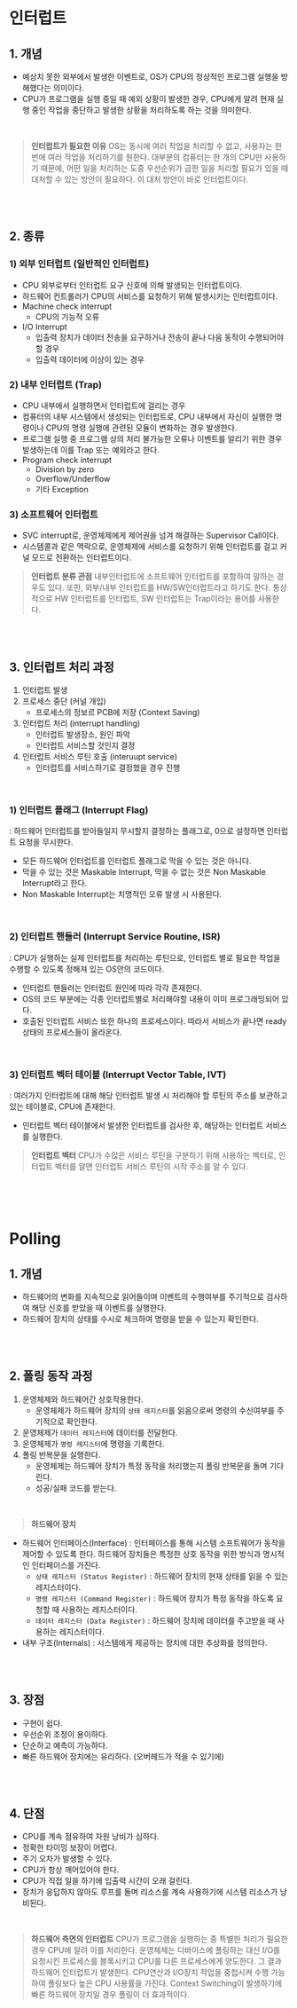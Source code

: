 # 인터럽트
## 1. 개념
- 예상치 못한 외부에서 발생한 이벤트로, OS가 CPU의 정상적인 프로그램 실행을 방해했다는 의미이다. 
- CPU가 프로그램을 실행 중일 때 예외 상황이 발생한 경우, CPU에게 알려 현재 실행 중인 작업을 중단하고 발생한 상황을 처리하도록 하는 것을 의미한다. 

<br>

> **인터럽트가 필요한 이유**
OS는 동시에 여러 작업을 처리할 수 없고, 사용자는 한 번에 여러 작업을 처리하기를 원한다. 대부분의 컴퓨터는 한 개의 CPU만 사용하기 때문에, 어떤 일을 처리하는 도중 우선순위가 급한 일을 처리할 필요가 있을 때 대처할 수 있는 방안이 필요하다. 이 대처 방안이 바로 인터럽트이다. 

<br><br>

## 2. 종류
### 1) 외부 인터럽트 (일반적인 인터럽트)
- CPU 외부로부터 인터럽트 요구 신호에 의해 발생되는 인터럽트이다.
- 하드웨어 컨트롤러가 CPU의 서비스를 요청하기 위해 발생시키는 인터럽트이다.
- Machine check interrupt
    - CPU의 기능적 오류
- I/O Interrupt
    - 입출력 장치가 데이터 전송을 요구하거나 전송이 끝나 다음 동작이 수행되어야할 경우
    - 입출력 데이터에 이상이 있는 경우

### 2) 내부 인터럽트 (Trap)
- CPU 내부에서 실행하면서 인터럽트에 걸리는 경우
- 컴퓨터의 내부 시스템에서 생성되는 인터럽트로, CPU 내부에서 자신이 실행한 명령이나 CPU의 명령 실행에 관련된 모듈이 변화하는 경우 발생한다.
- 프로그램 실행 중 프로그램 상의 처리 불가능한 오류나 이벤트를 알리기 위한 경우 발생하는데 이를 Trap 또는 예외라고 한다.
- Program check interrupt
    - Division by zero
    - Overflow/Underflow
    - 기타 Exception

### 3) 소프트웨어 인터럽트
- SVC interrupt로, 운영체제에게 제어권을 넘겨 해결하는 Supervisor Call이다.
- 시스템콜과 같은 맥락으로, 운영체제에 서비스를 요청하기 위해 인터럽트를 걸고 커널 모드로 전환하는 인터럽트이다.


> **인터럽트 분류 관점**
내부인터럽트에 소프트웨어 인터럽트를 포함하여 말하는 경우도 있다.
또한, 외부/내부 인터럽트를 HW/SW인터럽트라고 하기도 한다.
통상적으로 HW 인터럽트를 인터럽트, SW 인터럽트는 Trap이라는 용어를 사용한다. 

<br><br>

## 3. 인터럽트 처리 과정
1. 인터럽트 발생
2. 프로세스 중단 (커널 개입)
    - 프로세스의 정보르 PCB에 저장 (Context Saving)
3. 인터럽트 처리 (interrupt handling)
    - 인터럽트 발생장소, 원인 파악
    - 인터럽트 서비스할 것인지 결정
4. 인터럽트 서비스 루틴 호출 (interuupt service)
    - 인터럽트를 서비스하기로 결정했을 경우 진행

<br>

### 1) 인터럽트 플래그 (Interrupt Flag)
: 하드웨어 인터럽트를 받아들일지 무시할지 결정하는 플래그로, 0으로 설정하면 인터럽트 요청을 무시한다. 
- 모든 하드웨어 인터럽트를 인터럽트 플래그로 막을 수 있는 것은 아니다. 
- 막을 수 있는 것은 Maskable Interrupt, 막을 수 없는 것은 Non Maskable Interrupt라고 한다. 
- Non Maskable Interrupt는 치명적인 오류 발생 시 사용된다.

<br>

### 2) 인터럽트 핸들러 (Interrupt Service Routine, ISR)
: CPU가 실행하는 실제 인터럽트를 처리하는 루틴으로, 인터럽트 별로 필요한 작업을 수행할 수 있도록 정해져 있는 OS안의 코드이다. 
- 인터럽트 핸들러는 인터럽트 원인에 따라 각각 존재한다.
- OS의 코드 부분에는 각종 인터럽트별로 처리해야할 내용이 이미 프로그래밍되어 있다.
- 호출된 인터럽트 서비스 또한 하나의 프로세스이다. 따라서 서비스가 끝나면 ready 상태의 프로세스들이 올라온다. 

<br>

### 3) 인터럽트 벡터 테이블 (Interrupt Vector Table, IVT)
: 여러가지 인터럽트에 대해 해당 인터럽트 발생 시 처리해야 할 루틴의 주소를 보관하고 있는 테이블로, CPU에 존재한다. 
- 인터럽트 벡터 테이블에서 발생한 인터럽트를 검사한 후, 해당하는 인터럽트 서비스를 실행한다. 

> **인터럽트 벡터**
CPU가 수많은 서비스 루틴을 구분하기 위해 사용하는 벡터로, 인터럽트 벡터를 알면 인터럽트 서비스 루틴의 시작 주소를 알 수 있다. 

<br><br><br>

# Polling
## 1. 개념
- 하드웨어의 변화를 지속적으로 읽어들이며 이벤트의 수행여부를 주기적으로 검사하여 해당 신호를 받았을 때 이벤트를 실행한다.
- 하드웨어 장치의 상태를 수시로 체크하여 명령을 받을 수 있는지 확인한다. 

<br><br>

## 2. 폴링 동작 과정
1. 운영체제와 하드웨어간 상호작용한다.
    - 운영체제가 하드웨어 장치의 `상태 레지스터`를 읽음으로써 명령의 수신여부를 주기적으로 확인한다.
2. 운영체제가 `데이터 레지스터`에 데이터를 전달한다.
3. 운영체제가 `명령 레지스터`에 명령을 기록한다.
4. 폴링 반복문을 실행한다.
    - 운영체제는 하드웨어 장치가 특정 동작을 처리했는지 폴링 반복문을 돌며 기다린다.
    - 성공/실패 코드를 받는다. 

<br>

> **하드웨어 장치**
- 하드웨어 인터페이스(Interface) : 인터페이스를 통해 시스템 소프트웨어가 동작을 제어할 수 있도록 한다. 하드웨어 장치들은 특정한 상호 동작을 위한 방식과 명시적인 인터페이스를 가진다. 
    - `상태 레지스터 (Status Register)` : 하드웨어 장치의 현재 상태를 읽을 수 있는 레지스터이다. 
    - `명령 레지스터 (Command Register)` : 하드웨어 장치가 특정 동작을 하도록 요청할 때 사용하는 레지스터이다. 
    - `데이터 레지스터 (Data Register)` : 하드웨어 장치에 데이터를 주고받을 때 사용하는 레지스터이다.
- 내부 구조(Internals) : 시스템에게 제공하는 장치에 대한 추상화를 정의한다. 

<br><br>

## 3. 장점
- 구현이 쉽다.
- 우선순위 조정이 용이하다.
- 단순하고 예측이 가능하다.
- 빠른 하드웨어 장치에는 유리하다. (오버헤드가 적을 수 있기에)

<br><br>

## 4. 단점
- CPU를 계속 점유하여 자원 낭비가 심하다.
- 정확한 타이밍 보장이 어렵다.
- 주기 오차가 발생할 수 있다.
- CPU가 항상 깨어있어야 한다.
- CPU가 직접 일을 하기에 입출력 시간이 오래 걸린다.
- 장치가 응답하지 않아도 루프를 돌며 리소스를 계속 사용하기에 시스템 리소스가 낭비된다.

<br>

> **하드웨어 측면의 인터럽트**
CPU가 프로그램을 실행하는 중 특별한 처리가 필요한 경우 CPU에 알려 이를 처리한다. 운영체제는 디바이스에 폴링하는 대신 I/O를 요청시킨 프로세스를 블록시키고 CPU를 다른 프로세스에게 양도한다. 그 결과 하드웨어 인터럽트가 발생한다.
CPU연산과 I/O장치 작업을 중첩시켜 수행 가능하여 폴링보다 높은 CPU 사용률을 가진다.
Context Switching이 발생하기에 빠른 하드웨어 장치일 경우 폴링이 더 효과적이다.